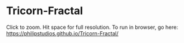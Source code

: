# Tricorn-Fractal
Click to zoom. Hit space for full resolution.
To run in browser, go here: https://philipstudios.github.io/Tricorn-Fractal/
